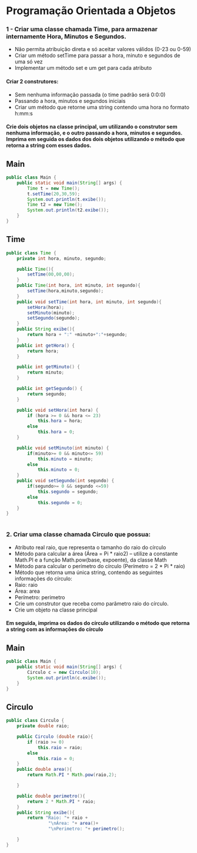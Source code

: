 # Programação Orientada a Objetos

### 1 - Criar uma classe chamada Time, para armazenar internamente Hora, Minutos e Segundos.
- Não permita atribuição direta e só aceitar valores válidos (0-23 ou 0-59)
- Criar um método setTime para passar a hora, minuto e segundos de uma só vez
- Implementar um método set e um get para cada atributo 
#### Criar 2 construtores:
- Sem nenhuma informação passada (o time padrão será 0:0:0)
- Passando a hora, minutos e segundos iniciais 
- Criar um método que retorne uma string contendo uma hora no formato h:mm:s

#### Crie dois objetos na classe principal, um utilizando o construtor sem nenhuma informação, e o outro passando a hora, minutos e segundos. Imprima em seguida os dados dos dois objetos utilizando o método que retorna a string com esses dados.

## Main

```java
public class Main {
    public static void main(String[] args) {
        Time t = new Time();
        t.setTime(20,30,59);
        System.out.println(t.exibe());
        Time t2 = new Time();
        System.out.println(t2.exibe());
    }
}
```
## Time

```java
public class Time {
    private int hora, minuto, segundo;

    public Time(){
        setTime(00,00,00);
    }
    public Time(int hora, int minuto, int segundo){
        setTime(hora,minuto,segundo);
    }
    public void setTime(int hora, int minuto, int segundo){
        setHora(hora);
        setMinuto(minuto);
        setSegundo(segundo);
    }
    public String exibe(){
        return hora + ":" +minuto+":"+segundo;
    }
    public int getHora() {
        return hora;
    }

    public int getMinuto() {
        return minuto;
    }

    public int getSegundo() {
        return segundo;
    }

    public void setHora(int hora) {
        if (hora >= 0 && hora <= 23)
            this.hora = hora;
        else
            this.hora = 0;
    }

    public void setMinuto(int minuto) {
        if(minuto>= 0 && minuto<= 59)
            this.minuto = minuto;
        else
            this.minuto = 0;
    }
    public void setSegundo(int segundo) {
        if(segundo>= 0 && segundo <=59)
            this.segundo = segundo;
        else
            this.segundo = 0;
    }
}

```
#
### 2. Criar uma classe chamada Circulo que possua:
- Atributo real raio, que representa o tamanho do raio do círculo
- Método para calcular a área (Área = Pi * raio2) – utilize a constante Math.PI e a função Math.pow(base, expoente), da classe Math
- Método para calcular o perímetro do círculo (Perímetro = 2 * Pi * raio)
- Método que retorna uma única string, contendo as seguintes informações do círculo:
- Raio: raio
- Área: area
- Perímetro: perimetro
- Crie um construtor que receba como parâmetro raio do círculo.
- Crie um objeto na classe principal
#### Em seguida, imprima os dados do círculo utilizando o método que retorna a string com as informações do círculo

## Main

```java
public class Main {
    public static void main(String[] args) {
        Circulo c = new Circulo(10);
        System.out.println(c.exibe());
    }
}
```
## Circulo

```java
public class Circulo {
    private double raio;

    public Circulo (double raio){
        if (raio >= 0)
            this.raio = raio;
        else
            this.raio = 0;
    }
    public double area(){
        return Math.PI * Math.pow(raio,2);

    }

    public double perimetro(){
        return 2 * Math.PI * raio;
    }
    public String exibe(){
        return "Raio: "+ raio +
                "\nÁrea: "+ area()+
                "\nPerimetro: "+ perimetro();

    }
}
```
